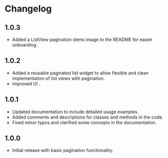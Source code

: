 
# Changelog

## 1.0.3
- Added a ListView pagination demo image to the README for easier onboarding.

## 1.0.2
- Added a reusable paginated list widget to allow flexible and clean implementation of list views with pagination.
- Improved UI .

## 1.0.1
- Updated documentation to include detailed usage examples. 
- Added comments and descriptions for classes and methods in the code. 
- Fixed minor typos and clarified some concepts in the documentation.

## 1.0.0
- Initial release with basic pagination functionality.
